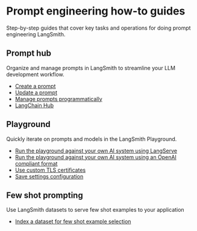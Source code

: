 # Prompt engineering how-to guides

Step-by-step guides that cover key tasks and operations for doing prompt engineering LangSmith.

## Prompt hub

Organize and manage prompts in LangSmith to streamline your LLM development workflow.

- [Create a prompt](./how_to_guides/prompts/create_a_prompt)
- [Update a prompt](./how_to_guides/prompts/update_a_prompt)
- [Manage prompts programmatically](./how_to_guides/prompts/manage_prompts_programatically)
- [LangChain Hub](./how_to_guides/prompts/langchain_hub)

## Playground

Quickly iterate on prompts and models in the LangSmith Playground.

- [Run the playground against your own AI system using LangServe](./how_to_guides/playground/custom_endpoint)
- [Run the playground against your own AI system using an OpenAI compliant format](./how_to_guides/playground/custom_openai_compliant_model)
- [Use custom TLS certificates](./how_to_guides/playground/custom_tls_certificates)
- [Save settings configuration](./how_to_guides/playground/save_model_configuration)

## Few shot prompting

Use LangSmith datasets to serve few shot examples to your application

- [Index a dataset for few shot example selection](../../evaluation/how_to_guides/datasets/index_datasets_for_dynamic_few_shot_example_selection)
